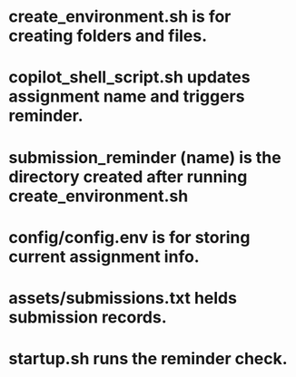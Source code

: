 # create_environment.sh is for creating folders and files.
# copilot_shell_script.sh updates assignment name and triggers reminder.
# submission_reminder (name) is the directory created after running create_environment.sh
# config/config.env is for storing current assignment info.
# assets/submissions.txt helds submission records.
# startup.sh runs the reminder check.
